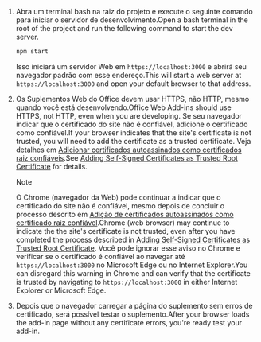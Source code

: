 1. <span data-ttu-id="73bd4-101">Abra um terminal bash na raiz do projeto e execute o seguinte comando para iniciar o servidor de desenvolvimento.</span><span class="sxs-lookup"><span data-stu-id="73bd4-101">Open a bash terminal in the root of the project and run the following command to start the dev server.</span></span>

    ```bash
    npm start
    ```

    <span data-ttu-id="73bd4-102">Isso iniciará um servidor Web em `https://localhost:3000` e abrirá seu navegador padrão com esse endereço.</span><span class="sxs-lookup"><span data-stu-id="73bd4-102">This will start a web server at `https://localhost:3000` and open your default browser to that address.</span></span>

2. <span data-ttu-id="73bd4-103">Os Suplementos Web do Office devem usar HTTPS, não HTTP, mesmo quando você está desenvolvendo.</span><span class="sxs-lookup"><span data-stu-id="73bd4-103">Office Web Add-ins should use HTTPS, not HTTP, even when you are developing.</span></span> <span data-ttu-id="73bd4-104">Se seu navegador indicar que o certificado do site não é confiável, adicione o certificado como confiável.</span><span class="sxs-lookup"><span data-stu-id="73bd4-104">If your browser indicates that the site's certificate is not trusted, you will need to add the certificate as a trusted certificate.</span></span> <span data-ttu-id="73bd4-105">Veja detalhes em [Adicionar certificados autoassinados como certificados raiz confiáveis](https://github.com/OfficeDev/generator-office/blob/master/src/docs/ssl.md).</span><span class="sxs-lookup"><span data-stu-id="73bd4-105">See [Adding Self-Signed Certificates as Trusted Root Certificate](https://github.com/OfficeDev/generator-office/blob/master/src/docs/ssl.md) for details.</span></span>

    > [!NOTE]
    > <span data-ttu-id="73bd4-106">O Chrome (navegador da Web) pode continuar a indicar que o certificado do site não é confiável, mesmo depois de concluir o processo descrito em [Adição de certificados autoassinados como certificado raiz confiável](https://github.com/OfficeDev/generator-office/blob/master/src/docs/ssl.md).</span><span class="sxs-lookup"><span data-stu-id="73bd4-106">Chrome (web browser) may continue to indicate the the site's certificate is not trusted, even after you have completed the process described in [Adding Self-Signed Certificates as Trusted Root Certificate](https://github.com/OfficeDev/generator-office/blob/master/src/docs/ssl.md).</span></span> <span data-ttu-id="73bd4-107">Você pode ignorar esse aviso no Chrome e verificar se o certificado é confiável ao navegar até `https://localhost:3000` no Microsoft Edge ou no Internet Explorer.</span><span class="sxs-lookup"><span data-stu-id="73bd4-107">You can disregard this warning in Chrome and can verify that the certificate is trusted by navigating to `https://localhost:3000` in either Internet Explorer or Microsoft Edge.</span></span> 

3. <span data-ttu-id="73bd4-108">Depois que o navegador carregar a página do suplemento sem erros de certificado, será possível testar o suplemento.</span><span class="sxs-lookup"><span data-stu-id="73bd4-108">After your browser loads the add-in page without any certificate errors, you're ready test your add-in.</span></span> 
